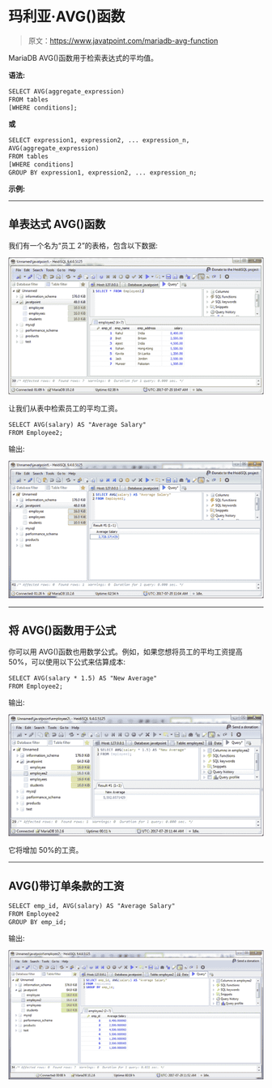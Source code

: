 # 玛利亚·AVG()函数

> 原文：<https://www.javatpoint.com/mariadb-avg-function>

MariaDB AVG()函数用于检索表达式的平均值。

**语法:**

```
SELECT AVG(aggregate_expression)
FROM tables
[WHERE conditions]; 

```

**或**

```
SELECT expression1, expression2, ... expression_n,
AVG(aggregate_expression)
FROM tables
[WHERE conditions]
GROUP BY expression1, expression2, ... expression_n; 

```

**示例:**

* * *

## 单表达式 AVG()函数

我们有一个名为“员工 2”的表格，包含以下数据:

![MariaDB Avg function 1](img/7d419396aa898a3f20a95d1fdc2637ce.png)

让我们从表中检索员工的平均工资。

```
SELECT AVG(salary) AS "Average Salary"
FROM Employee2;

```

输出:

![MariaDB Avg function 2](img/936ba23d0e5e7a505f4e9287847738f4.png)

* * *

## 将 AVG()函数用于公式

你可以用 AVG()函数也用数学公式。例如，如果您想将员工的平均工资提高 50%，可以使用以下公式来估算成本:

```
SELECT AVG(salary * 1.5) AS "New Average"
FROM Employee2; 

```

输出:

![MariaDB Avg function 3](img/1af411daf0477434a574b812c83885d9.png)

它将增加 50%的工资。

* * *

## AVG()带订单条款的工资

```
SELECT emp_id, AVG(salary) AS "Average Salary"
FROM Employee2
GROUP BY emp_id; 

```

输出:

![MariaDB Avg function 4](img/224d7dfe7164dc4fd88510db04f59580.png)